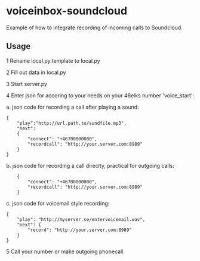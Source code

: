 # voiceinbox-soundcloud
Example of how to integrate recording of incoming calls to Soundcloud. 

## Usage

1 Rename local.py.template to local.py

2 Fill out data in local.py

3 Start server.py

4 Enter json for accoring to your needs on your 46elks number 'voice_start':

a. json code for recording a call after playing a sound:

````
{
	"play":"http://url.path.to/sundfile.mp3",
	"next": 
	{
		"connect": "+46700000000",
		"recordcall": "http://your.server.com:8989"
	}
}
````

b. json code for recording a call direclty, practical for outgoing calls:

````
	{
		"connect": "+46700000000",
		"recordcall": "http://your.server.com:8989"
	}
````
  
c. json code for voicemail style recording:

````
{
	"play": "http://myserver.se/entervoicemail.wav",
  	"next": {
    	"record": "http://your.server.com:8989"
  	}
}
````
  
5 Call your number or make outgoing phonecall.
